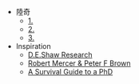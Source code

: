 - 陸奇
    - [1.](https://kknews.cc/zh-tw/tech/2bxb34e.html)
    - [2.](https://www.jishuwen.com/d/pv0x/zh-tw)
    - [3.](https://www.chainnews.com/zh-hant/articles/065431839232.htm)
- Inspiration
    - [D.E.Shaw Research](https://www.zhihu.com/question/30454088/answer/49284633)
    - [Robert Mercer & Peter F Brown](https://zhuanlan.zhihu.com/p/22526088)
    - [A Survival Guide to a PhD](http://karpathy.github.io/2016/09/07/phd/)
